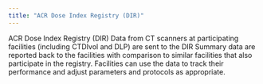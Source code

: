 ```yaml
---
title: "ACR Dose Index Registry (DIR)"
---
```

ACR Dose Index Registry (DIR)
Data from CT scanners at participating facilities (including CTDIvol and DLP) are sent to the DIR
Summary data are reported back to the facilities with comparison to similar facilities that also participate in the registry.
Facilities can use the data to track their performance and adjust parameters and protocols as appropriate.

